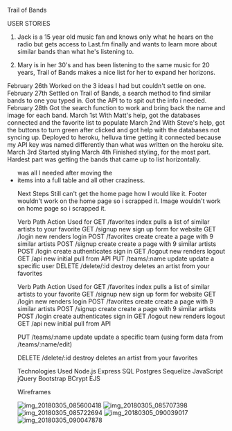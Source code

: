 
Trail of Bands


USER STORIES
1. Jack is a 15 year old music fan and knows only what he hears on the radio but gets access to Last.fm finally and wants to learn more about similar bands than what he's listening to.

2. Mary is in her 30's and has been listening to the same music for 20 years, Trail of Bands makes a nice list for her to expand her horizons.

February 26th
Worked on the 3 ideas I had but couldn't settle on one.
February 27th
Settled on Trail of Bands, a search method to find similar bands to one you typed in. Got the API to to spit out the info i needed.
February 28th
Got the search function to work and bring back the name and image for each band.
March 1st
With Matt's help, got the databases connected and the favorite list to populate
March 2nd
With Steve's help, got the buttons to turn green after clicked and got help with the databases not syncing up. Deployed to heroku, helluva time  getting it connected because my API key was named differently than what was written on the heroku site.
March 3rd
Started styling
March 4th
Finished styling, for the most part. Hardest part was getting the bands that came up to list horizontally. <ul class="col-md-4"> was all I needed after moving the <li> items into a full table and all other craziness.

Next Steps
Still can't get the home page how I would like it. Footer wouldn't work on the home page so i scrapped it. Image wouldn't work on home page so i scrapped it.

Verb    Path    Action    Used for
GET    /favorites   index    pulls a list of similar artists to your favorite
GET    /signup    new    sign up form for website
GET    /login   new    renders login
POST    /favorites    create    create a page with 9 similar artists
POST    /signup    create    create a page with 9 similar artists
POST    /login    create    authenticates sign in
GET    /logout   new    renders logout
GET    /api   new   initial pull from API
PUT    /teams/:name    update    update a specific user
DELETE    /delete/:id   destroy    deletes an artist from your favorites

Verb    Path    Action    Used for
GET    /favorites   index    pulls a list of similar artists to your favorite
GET    /signup    new    sign up form for website
GET    /login   new    renders login
POST    /favorites    create    create a page with 9 similar artists
POST    /signup    create    create a page with 9 similar artists
POST    /login    create    authenticates sign in
GET    /logout   new    renders logout
GET    /api   new   initial pull from API

PUT    /teams/:name    update    update a specific team (using form data from /teams/:name/edit)

DELETE    /delete/:id   destroy    deletes an artist from your favorites

Technologies Used
Node.js
Express
SQL
Postgres
Sequelize
JavaScript
jQuery
Bootstrap
BCrypt
EJS


Wireframes

![img_20180305_085600418](https://user-images.githubusercontent.com/35078480/37439815-20355afa-27b7-11e8-9bf8-ac4618bf7d98.jpg)
![img_20180305_085707398](https://user-images.githubusercontent.com/35078480/37439816-2051d004-27b7-11e8-9da0-779d864beced.jpg)
![img_20180305_085722694](https://user-images.githubusercontent.com/35078480/37439817-206d6634-27b7-11e8-89f0-d56b3fd83952.jpg)
![img_20180305_090039017](https://user-images.githubusercontent.com/35078480/37439818-208abc5c-27b7-11e8-9ef6-49795a55d856.jpg)
![img_20180305_090047878](https://user-images.githubusercontent.com/35078480/37439819-20a2ce6e-27b7-11e8-9015-bdeb6e2d87e6.jpg)

